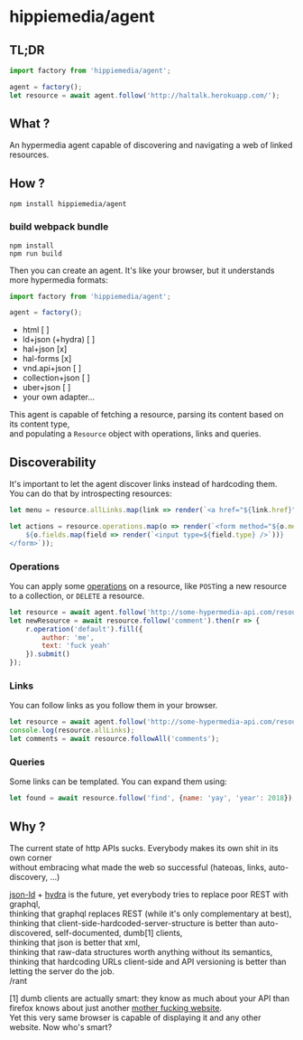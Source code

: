 
# hippiemedia/agent

## TL;DR

``` js
import factory from 'hippiemedia/agent';

agent = factory();
let resource = await agent.follow('http://haltalk.herokuapp.com/');
```

## What ?

An hypermedia agent capable of discovering and navigating a web of linked resources.


## How ?

    npm install hippiemedia/agent


### build webpack bundle

    npm install
    npm run build


Then you can create an agent. It's like your browser, but it understands more hypermedia formats: 

```js
import factory from 'hippiemedia/agent';

agent = factory();
```

 - html [ ]
 - ld+json (+hydra) [ ]
 - hal+json [x]
 - hal-forms [x]
 - vnd.api+json [ ]
 - collection+json [ ]
 - uber+json [ ]
 - your own adapter...

This agent is capable of fetching a resource, parsing its content based on its content type,  
and populating a `Resource` object with operations, links and queries.


## Discoverability

It's important to let the agent discover links instead of hardcoding them.  
You can do that by introspecting resources:

```js
let menu = resource.allLinks.map(link => render(`<a href="${link.href}">${link.rel}</a>`));

let actions = resource.operations.map(o => render(`<form method="${o.method}" action="${o.href}">
    ${o.fields.map(field => render(`<input type=${field.type} />`))}
</form>`));
```

### Operations

You can apply some [operations](http://www.hydra-cg.com/spec/latest/core/#hydra:Operation) on a resource, like `POST`ing a new resource to a collection, or `DELETE` a resource.

```js
let resource = await agent.follow('http://some-hypermedia-api.com/resource1');
let newResource = await resource.follow('comment').then(r => {
    r.operation('default').fill({
        author: 'me',
        text: 'fuck yeah'
    }).submit()
});
```

### Links

You can follow links as you follow them in your browser.

```js
let resource = await agent.follow('http://some-hypermedia-api.com/resource1');
console.log(resource.allLinks);
let comments = await resource.followAll('comments');
```

### Queries

Some links can be templated. You can expand them using:

```js
let found = await resource.follow('find', {name: 'yay', 'year': 2018});
```

## Why ?

The current state of http APIs sucks. Everybody makes its own shit in its own corner  
without embracing what made the web so successful (hateoas, links, auto-discovery, ...)

[json-ld](http://json-ld.org/) + [hydra](http://www.hydra-cg.com/) is the future, yet everybody tries to replace poor REST with graphql,  
thinking that graphql replaces REST (while it's only complementary at best),  
thinking that client-side-hardcoded-server-structure is better than auto-discovered, self-documented, dumb[1] clients,  
thinking that json is better that xml,  
thinking that raw-data structures worth anything without its semantics,  
thinking that hardcoding URLs client-side and API versioning is better than letting the server do the job.   
/rant

[1] dumb clients are actually smart: they know as much about your API than firefox knows about just another [mother fucking website](http://motherfuckingwebsite.com/).  
Yet this very same browser is capable of displaying it and any other website. Now who's smart?

